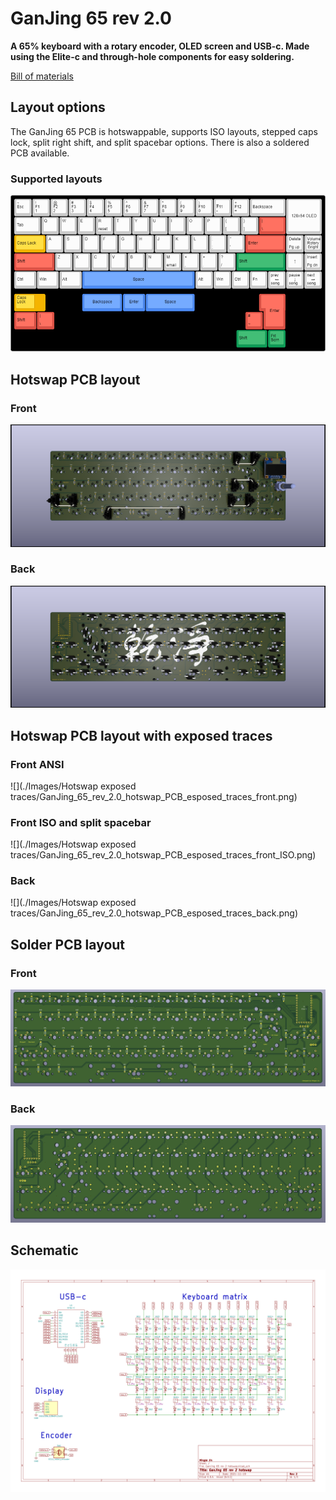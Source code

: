 # GanJing 65 rev 2.0
**A 65% keyboard with a rotary encoder, OLED screen and USB-c. Made using the Elite-c and through-hole components for easy soldering.**

[Bill of materials](https://octopart.com/bom-tool/jvwkTsDN)

## Layout options
The GanJing 65 PCB is hotswappable, supports ISO layouts, stepped caps lock, split right shift, and split spacebar options. There is also a soldered PCB available.

### Supported layouts
![GanJing-65-2.0](./Images/GanJing_65_rev_2.0_layout.png)

## Hotswap PCB layout
### Front
![](./Images/Hotswap/GanJing_65_rev_2.0_hotswap_PCB_front.png)

### Back
![](./Images/Hotswap/GanJing_65_rev_2.0_hotswap_PCB_back.png)

## Hotswap PCB layout with exposed traces
### Front ANSI
![](./Images/Hotswap exposed traces/GanJing_65_rev_2.0_hotswap_PCB_esposed_traces_front.png)

### Front ISO and split spacebar
![](./Images/Hotswap exposed traces/GanJing_65_rev_2.0_hotswap_PCB_esposed_traces_front_ISO.png)

### Back
![](./Images/Hotswap exposed traces/GanJing_65_rev_2.0_hotswap_PCB_esposed_traces_back.png)

## Solder PCB layout
### Front
![](./Images/Solder/GanJing_65_rev_2.0_solder_PCB_front.png)

### Back
![](./Images/Solder/GanJing_65_rev_2.0_solder_PCB_back.png)

## Schematic
![](./Images/GanJing_65_rev_2.0_schematic.png)
